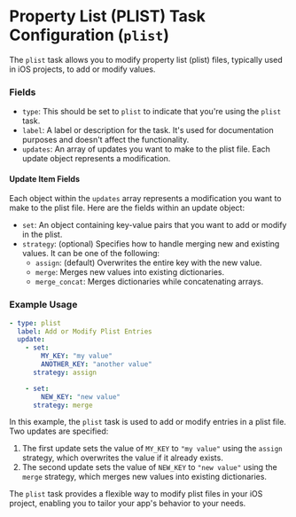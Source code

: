 Property List (PLIST) Task Configuration (`plist`)
==================================================

The `plist` task allows you to modify property list (plist) files, typically used in iOS projects, to add or modify values.

### Fields

-   `type`: This should be set to `plist` to indicate that you're using the `plist` task.
-   `label`: A label or description for the task. It's used for documentation purposes and doesn't affect the functionality.
-   `updates`: An array of updates you want to make to the plist file. Each update object represents a modification.

#### Update Item Fields

Each object within the `updates` array represents a modification you want to make to the plist file. Here are the fields within an update object:
-   `set`: An object containing key-value pairs that you want to add or modify in the plist.
-   `strategy`:  (optional) Specifies how to handle merging new and existing values. It can be one of the following:
    -   `assign`: (default) Overwrites the entire key with the new value.
    -   `merge`: Merges new values into existing dictionaries.
    -   `merge_concat`: Merges dictionaries while concatenating arrays.

### Example Usage

```yaml
- type: plist
  label: Add or Modify Plist Entries
  update:
    - set:
        MY_KEY: "my value"
        ANOTHER_KEY: "another value"
      strategy: assign

    - set:
        NEW_KEY: "new value"
      strategy: merge
```

In this example, the `plist` task is used to add or modify entries in a plist file. Two updates are specified:

1.  The first update sets the value of `MY_KEY` to `"my value"` using the `assign` strategy, which overwrites the value if it already exists.
2.  The second update sets the value of `NEW_KEY` to `"new value"` using the `merge` strategy, which merges new values into existing dictionaries.

The `plist` task provides a flexible way to modify plist files in your iOS project, enabling you to tailor your app's behavior to your needs.
